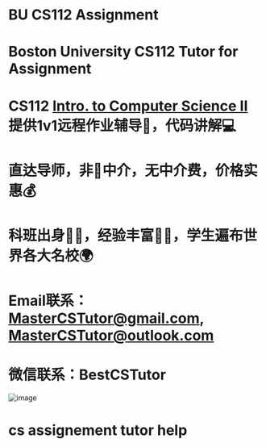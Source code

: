 # BU CS112 Assignment

# Boston University CS112 Tutor for Assignment

# CS112 [Intro. to Computer Science II](https://www.cs.bu.edu/courses/cs112/) 提供1v1远程作业辅导📖，代码讲解💻

# 直达导师，非🚫中介，无中介费，价格实惠💰

# 科班出身🧑‍🏫，经验丰富🧑‍🎓，学生遍布世界各大名校🌍

# Email联系：MasterCSTutor@gmail.com, MasterCSTutor@outlook.com
# 微信联系：BestCSTutor
![image](https://github.com/Master-CS-Tutor/Master-CS-Tutor/assets/161056097/f4a207bf-5cae-4d4c-ac65-9852bfd14153)

# cs assignement tutor help
